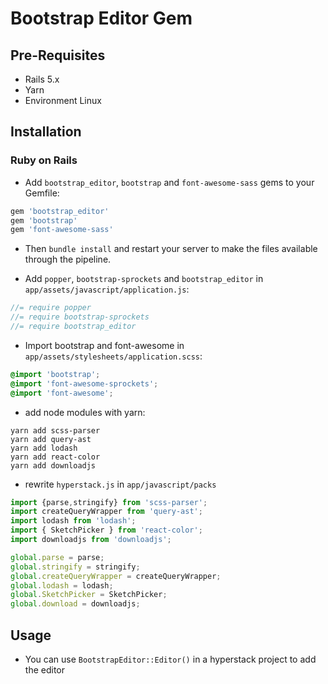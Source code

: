 # Bootstrap Editor Gem

## Pre-Requisites

* Rails 5.x
* Yarn
* Environment Linux

## Installation

### Ruby on Rails

* Add `bootstrap_editor`, `bootstrap` and  `font-awesome-sass` gems to your Gemfile:
```ruby
gem 'bootstrap_editor'
gem 'bootstrap'
gem 'font-awesome-sass'
```

* Then `bundle install` and restart your server to make the files available through the pipeline.

* Add `popper`, `bootstrap-sprockets` and `bootstrap_editor` in `app/assets/javascript/application.js`:
```js
//= require popper
//= require bootstrap-sprockets
//= require bootstrap_editor
```

* Import bootstrap and font-awesome in `app/assets/stylesheets/application.scss`:
```scss
@import 'bootstrap';
@import 'font-awesome-sprockets';
@import 'font-awesome';
```

* add node modules with yarn:
```console
yarn add scss-parser
yarn add query-ast
yarn add lodash
yarn add react-color
yarn add downloadjs
```
* rewrite `hyperstack.js` in `app/javascript/packs`
```js
import {parse,stringify} from 'scss-parser';
import createQueryWrapper from 'query-ast';
import lodash from 'lodash';
import { SketchPicker } from 'react-color';
import downloadjs from 'downloadjs';

global.parse = parse;
global.stringify = stringify;
global.createQueryWrapper = createQueryWrapper;
global.lodash = lodash;
global.SketchPicker = SketchPicker;
global.download = downloadjs;
```

## Usage

* You can use `BootstrapEditor::Editor()` in a hyperstack project to add the editor